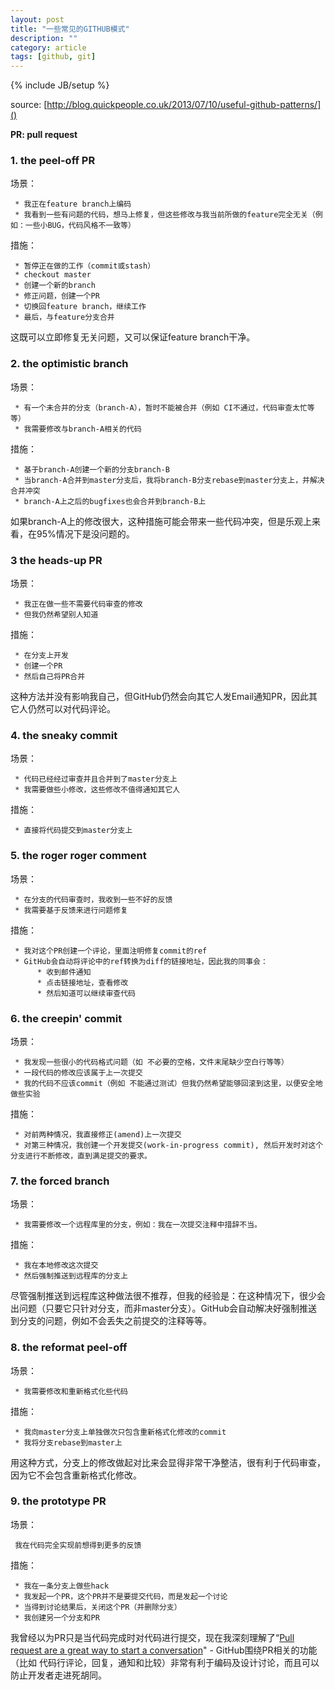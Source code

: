 ```yaml
---
layout: post
title: "一些常见的GITHUB模式"
description: ""
category: article
tags: [github, git]
---
```

{% include JB/setup %}

source: [http://blog.quickpeople.co.uk/2013/07/10/useful-github-patterns/]()


__PR: pull request__

### 1. the peel-off PR

场景：

     * 我正在feature branch上编码
     * 我看到一些有问题的代码，想马上修复，但这些修改与我当前所做的feature完全无关（例如：一些小BUG，代码风格不一致等）

措施：

     * 暂停正在做的工作（commit或stash）
     * checkout master
     * 创建一个新的branch
     * 修正问题，创建一个PR
     * 切换回feature branch，继续工作
     * 最后，与feature分支合并

这既可以立即修复无关问题，又可以保证feature branch干净。

### 2. the optimistic branch

场景：

     * 有一个未合并的分支（branch-A），暂时不能被合并（例如 CI不通过，代码审查太忙等等）
     * 我需要修改与branch-A相关的代码

措施：

     * 基于branch-A创建一个新的分支branch-B
     * 当branch-A合并到master分支后，我将branch-B分支rebase到master分支上，并解决合并冲突
     * branch-A上之后的bugfixes也会合并到branch-B上

如果branch-A上的修改很大，这种措施可能会带来一些代码冲突，但是乐观上来看，在95%情况下是没问题的。

### 3 the heads-up PR

场景：

     * 我正在做一些不需要代码审查的修改
     * 但我仍然希望别人知道

措施：

     * 在分支上开发
     * 创建一个PR
     * 然后自己将PR合并

这种方法并没有影响我自己，但GitHub仍然会向其它人发Email通知PR，因此其它人仍然可以对代码评论。

### 4. the sneaky commit

场景：

     * 代码已经经过审查并且合并到了master分支上
     * 我需要做些小修改，这些修改不值得通知其它人

措施：

     * 直接将代码提交到master分支上

### 5. the roger roger comment

场景：

     * 在分支的代码审查时，我收到一些不好的反馈
     * 我需要基于反馈来进行问题修复

措施：

     * 我对这个PR创建一个评论，里面注明修复commit的ref
     * GitHub会自动将评论中的ref转换为diff的链接地址，因此我的同事会：
          * 收到邮件通知
          * 点击链接地址，查看修改
          * 然后知道可以继续审查代码

### 6. the creepin' commit

场景：

     * 我发现一些很小的代码格式问题（如 不必要的空格，文件末尾缺少空白行等等）
     * 一段代码的修改应该属于上一次提交
     * 我的代码不应该commit（例如 不能通过测试）但我仍然希望能够回滚到这里，以便安全地做些实验

措施：

     * 对前两种情况，我直接修正(amend)上一次提交
     * 对第三种情况，我创建一个开发提交(work-in-progress commit), 然后开发时对这个分支进行不断修改，直到满足提交的要求。

### 7. the forced branch

场景：

     * 我需要修改一个远程库里的分支，例如：我在一次提交注释中措辞不当。

措施：

     * 我在本地修改这次提交
     * 然后强制推送到远程库的分支上

尽管强制推送到远程库这种做法很不推荐，但我的经验是：在这种情况下，很少会出问题（只要它只针对分支，而非master分支）。GitHub会自动解决好强制推送到分支的问题，例如不会丢失之前提交的注释等等。

### 8. the reformat peel-off

场景：

     * 我需要修改和重新格式化些代码

措施：

     * 我向master分支上单独做次只包含重新格式化修改的commit
     * 我将分支rebase到master上

用这种方式，分支上的修改做起对比来会显得非常干净整洁，很有利于代码审查，因为它不会包含重新格式化修改。

### 9. the prototype PR

场景：

     我在代码完全实现前想得到更多的反馈

措施：

     * 我在一条分支上做些hack
     * 我发起一个PR，这个PR并不是要提交代码，而是发起一个讨论
     * 当得到讨论结果后，关闭这个PR（并删除分支）
     * 我创建另一个分支和PR

我曾经以为PR只是当代码完成时对代码进行提交，现在我深刻理解了“[Pull request are a great way to start a conversation](https://github.com/blog/1124-how-we-use-pull-requests-to-build-github)" - GitHub围绕PR相关的功能（比如 代码行评论，回复，通知和比较）非常有利于编码及设计讨论，而且可以防止开发者走进死胡同。

